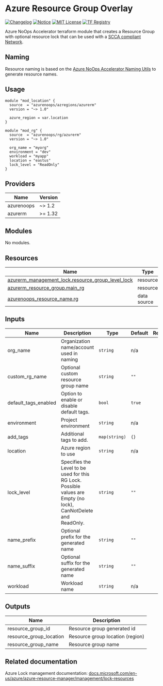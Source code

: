 # Azure Resource Group Overlay

[![Changelog](https://img.shields.io/badge/changelog-release-green.svg)](CHANGELOG.md) [![Notice](https://img.shields.io/badge/notice-copyright-yellow.svg)](NOTICE) [![MIT License](https://img.shields.io/badge/license-Apache%20V2-orange.svg)](LICENSE) [![TF Registry](https://img.shields.io/badge/terraform-registry-blue.svg)](https://registry.terraform.io/modules/azurenoops/rg/azurerm/)

Azure NoOps Accelerator terraform module that creates a Resource Group with optional resource lock that can be used with a [SCCA compliant Network]().

## Naming

Resource naming is based on the [Azure NoOps Accelerator Naming Utils](https://registry.terraform.io/providers/azurenoops/deployutils/latest/docs/resources/azurenoops_resource_name) to generate resource names.

## Usage

```hcl
module "mod_location" {
  source  = "azurenoops/azregions/azurerm"
  version = "~> 1.0"

  azure_region = var.location
}

module "mod_rg" {
  source  = "azurenoops/rg/azurerm"
  version = "~> 1.0"

  org_name = "myorg"
  environment = "dev"
  workload = "myapp"
  location = "eastus"
  lock_level = "ReadOnly"
}
```

## Providers

| Name | Version |
|------|---------|
| azurenoops | ~> 1.2 |
| azurerm | >= 1.32 |

## Modules

No modules.

## Resources

| Name | Type |
|------|------|
| [azurerm_management_lock.resource_group_level_lock](https://registry.terraform.io/providers/hashicorp/azurerm/latest/docs/resources/management_lock) | resource |
| [azurerm_resource_group.main_rg](https://registry.terraform.io/providers/hashicorp/azurerm/latest/docs/resources/resource_group) | resource |
| [azurenoops_resource_name.rg](https://registry.terraform.io/providers/azurenoops/deplpyutils/latest/docs/data-sources/name) | data source |

## Inputs

| Name | Description | Type | Default | Required |
|------|-------------|------|---------|:--------:|
| org\_name | Organization name/account used in naming | `string` | n/a | yes |
| custom\_rg\_name | Optional custom resource group name | `string` | `""` | no |
| default\_tags\_enabled | Option to enable or disable default tags. | `bool` | `true` | no |
| environment | Project environment | `string` | n/a | yes |
| add\_tags | Additional tags to add. | `map(string)` | `{}` | no |
| location | Azure region to use | `string` | n/a | yes |
| lock\_level | Specifies the Level to be used for this RG Lock. Possible values are Empty (no lock), CanNotDelete and ReadOnly. | `string` | `""` | no |
| name\_prefix | Optional prefix for the generated name | `string` | `""` | no |
| name\_suffix | Optional suffix for the generated name | `string` | `""` | no |
| workload | Workload name | `string` | n/a | yes |

## Outputs

| Name | Description |
|------|-------------|
| resource\_group\_id | Resource group generated id |
| resource\_group\_location | Resource group location (region) |
| resource\_group\_name | Resource group name |
<!-- END_TF_DOCS -->

## Related documentation

Azure Lock management documentation: [docs.microsoft.com/en-us/azure/azure-resource-manager/management/lock-resources](https://docs.microsoft.com/en-us/azure/azure-resource-manager/management/lock-resources?tabs=json)